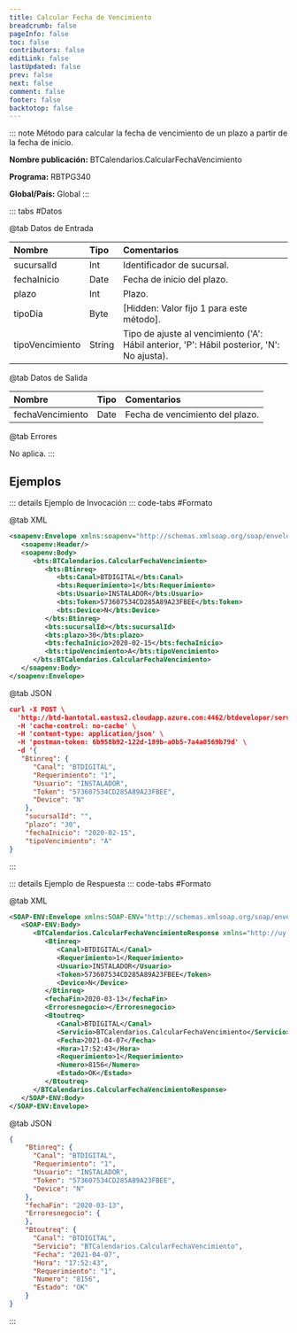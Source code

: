 ```yaml
---
title: Calcular Fecha de Vencimiento
breadcrumb: false
pageInfo: false
toc: false
contributors: false
editLink: false
lastUpdated: false
prev: false
next: false
comment: false
footer: false
backtotop: false
---
```


<!-- ABRE DATOS DEL MÉTODO -->
::: note Método para calcular la fecha de vencimiento de un plazo a partir de la fecha de inicio.

**Nombre publicación:** BTCalendarios.CalcularFechaVencimiento

**Programa:** RBTPG340

**Global/País:** Global
:::
<!-- CIERRA DATOS DEL MÉTODO -->

<!-- ABRE TABLA DE DATOS -->
::: tabs #Datos 

@tab Datos de Entrada

Nombre | Tipo | Comentarios
:--------- | :--------- | :---------
sucursalId | Int | Identificador de sucursal.
fechaInicio | Date | Fecha de inicio del plazo.
plazo | Int | Plazo.
tipoDia | Byte | [Hidden: Valor fijo 1 para este método].
tipoVencimiento | String | Tipo de ajuste al vencimiento ('A': Hábil anterior, 'P': Hábil posterior, 'N': No ajusta).

@tab Datos de Salida

Nombre | Tipo | Comentarios
:--------- | :----------- | :-----------
fechaVencimiento | Date | Fecha de vencimiento del plazo.

@tab Errores

No aplica.
::: 
<!-- CIERRA TABLA DE DATOS -->

## **Ejemplos**

<!-- ABRE EJEMPLO DE INVOCACIÓN -->
::: details Ejemplo de Invocación 
::: code-tabs #Formato

@tab XML
```xml
<soapenv:Envelope xmlns:soapenv="http://schemas.xmlsoap.org/soap/envelope/" xmlns:bts="http://uy.com.dlya.bantotal/BTSOA/">
   <soapenv:Header/>
   <soapenv:Body>
      <bts:BTCalendarios.CalcularFechaVencimiento>
         <bts:Btinreq>
            <bts:Canal>BTDIGITAL</bts:Canal>
            <bts:Requerimiento>1</bts:Requerimiento>
            <bts:Usuario>INSTALADOR</bts:Usuario>
            <bts:Token>573607534CD285A89A23FBEE</bts:Token>
            <bts:Device>N</bts:Device>
         </bts:Btinreq>
         <bts:sucursalId></bts:sucursalId>
         <bts:plazo>30</bts:plazo>
         <bts:fechaInicio>2020-02-15</bts:fechaInicio>
         <bts:tipoVencimiento>A</bts:tipoVencimiento>
      </bts:BTCalendarios.CalcularFechaVencimiento>
   </soapenv:Body>
</soapenv:Envelope>
```

@tab JSON
```json
curl -X POST \
  'http://btd-bantotal.eastus2.cloudapp.azure.com:4462/btdeveloper/servlet/com.dlya.bantotal.odwsbt_BTCalendarios_v1?CalcularFechaVencimiento' \
  -H 'cache-control: no-cache' \
  -H 'content-type: application/json' \
  -H 'postman-token: 6b958b92-122d-189b-a0b5-7a4a0569b79d' \
  -d '{
   "Btinreq": {
      "Canal": "BTDIGITAL",
      "Requerimiento": "1",
      "Usuario": "INSTALADOR",
      "Token": "573607534CD285A89A23FBEE",
      "Device": "N"
    },
    "sucursalId": "",
    "plazo": "30",
    "fechaInicio": "2020-02-15",
    "tipoVencimiento": "A"
}
```
:::
<!-- CIERRA EJEMPLO DE INVOCACIÓN -->

<!-- ABRE EJEMPLO DE RESPUESTA -->
::: details Ejemplo de Respuesta 
::: code-tabs #Formato

@tab XML
```xml
<SOAP-ENV:Envelope xmlns:SOAP-ENV="http://schemas.xmlsoap.org/soap/envelope/" xmlns:xsd="http://www.w3.org/2001/XMLSchema" xmlns:SOAP-ENC="http://schemas.xmlsoap.org/soap/encoding/" xmlns:xsi="http://www.w3.org/2001/XMLSchema-instance">
   <SOAP-ENV:Body>
      <BTCalendarios.CalcularFechaVencimientoResponse xmlns="http://uy.com.dlya.bantotal/BTSOA/">
         <Btinreq>
            <Canal>BTDIGITAL</Canal>
            <Requerimiento>1</Requerimiento>
            <Usuario>INSTALADOR</Usuario>
            <Token>573607534CD285A89A23FBEE</Token>
            <Device>N</Device>
         </Btinreq>
         <fechaFin>2020-03-13</fechaFin>
         <Erroresnegocio></Erroresnegocio>
         <Btoutreq>
            <Canal>BTDIGITAL</Canal>
            <Servicio>BTCalendarios.CalcularFechaVencimiento</Servicio>
            <Fecha>2021-04-07</Fecha>
            <Hora>17:52:43</Hora>
            <Requerimiento>1</Requerimiento>
            <Numero>8156</Numero>
            <Estado>OK</Estado>
         </Btoutreq>
      </BTCalendarios.CalcularFechaVencimientoResponse>
   </SOAP-ENV:Body>
</SOAP-ENV:Envelope>
```

@tab JSON
```json
{ 
    "Btinreq": { 
      "Canal": "BTDIGITAL", 
      "Requerimiento": "1", 
      "Usuario": "INSTALADOR", 
      "Token": "573607534CD285A89A23FBEE", 
      "Device": "N" 
    }, 
    "fechaFin": "2020-03-13", 
    "Erroresnegocio": { 
    }, 
    "Btoutreq": { 
      "Canal": "BTDIGITAL", 
      "Servicio": "BTCalendarios.CalcularFechaVencimiento", 
      "Fecha": "2021-04-07", 
      "Hora": "17:52:43", 
      "Requerimiento": "1", 
      "Numero": "8156", 
      "Estado": "OK" 
    } 
}
```
::: 
<!-- CIERRA EJEMPLO DE RESPUESTA -->